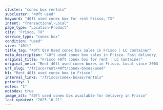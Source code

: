 ```yaml
---
cluster: "conex box rentals"
subcluster: "40ft used"
keyword: "40ft used conex box for rent Frisco, TX"
intent: "Transactional-Local"
page_type: "Location-Product"
city: "Frisco, TX"
service_type: "conex box"
condition: "Used"
size: "40ft"
title_tag: "40ft Q79 Used conex box Sales in Frisco | LC Container"
meta_description: "40ft used conex box sales in Frisco. Fast delivery, competitive pricing. Serving conex boxes area. Quote ID: 9Y4. Call (214) 524-4168 for your free quote today."
original_title: "Frisco 40ft conex box for rent | LC Container"
original_meta: "Rent 40ft used conex boxes in Frisco. Local since 2003. Flexible rental terms. Same-week delivery available. Get your free quote — call (214) 524-4168 today."
url_slug: "/frisco/rent/40ft/conex-boxes/used"
h1: "Rent 40ft used conex box in Frisco"
internal_links: "/frisco/conex-boxes/rentals"
priority: 3
notes: "1"
noindex: true
image_alt: "40ft used conex box available for delivery in Frisco"
last_updated: "2025-10-21"
---
```


<!-- TODO: Add unique city/inventory copy, images, and internal links here. -->

